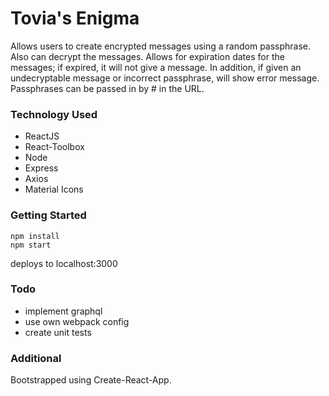 # Tovia's Enigma

Allows users to create encrypted messages using a random passphrase. Also can decrypt the messages. Allows for expiration dates for the messages; if expired, it will not give a message. In addition, if given an undecryptable message or incorrect passphrase, will show error message. Passphrases can be passed in by # in the URL.

### Technology Used

* ReactJS
* React-Toolbox
* Node
* Express
* Axios
* Material Icons

### Getting Started
```
npm install
npm start
```
deploys to localhost:3000


### Todo

* implement graphql
* use own webpack config
* create unit tests

### Additional
Bootstrapped using Create-React-App.